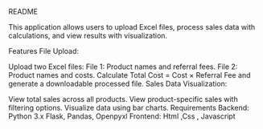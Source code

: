 
README

This application allows users to upload Excel files, process sales data with calculations, and view results with visualization.

Features
File Upload:

Upload two Excel files:
File 1: Product names and referral fees.
File 2: Product names and costs.
Calculate Total Cost = Cost × Referral Fee and generate a downloadable processed file.
Sales Data Visualization:

View total sales across all products.
View product-specific sales with filtering options.
Visualize data using bar charts.
Requirements
Backend:
Python 3.x
Flask, Pandas, Openpyxl
Frontend:
Html ,Css , Javascript
